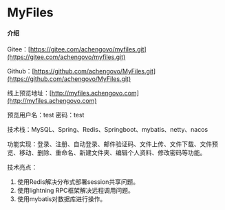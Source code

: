 # MyFiles

#### 介绍
Gitee：[https://gitee.com/achengovo/myfiles.git](https://gitee.com/achengovo/myfiles.git)

Github：[https://github.com/achengovo/MyFiles.git](https://github.com/achengovo/MyFiles.git)

线上预览地址：[http://myfiles.achengovo.com](http://myfiles.achengovo.com)

预览用户名：test 密码：test

技术栈：MySQL、Spring、Redis、Springboot、mybatis、netty、nacos

功能实现：登录、注册、自动登录、邮件验证码、文件上传、文件下载、文件预览、移动、删除、重命名、新建文件夹、编辑个人资料、修改密码等功能。

技术亮点：
1. 使用Redis解决分布式部署session共享问题。
2. 使用lightning RPC框架解决远程调用问题。
3. 使用mybatis对数据库进行操作。